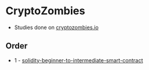 # CryptoZombies

* Studies done on [cryptozombies.io](https://cryptozombies.io/)


## Order

* 1 - [solidity-beginner-to-intermediate-smart-contract](solidity-beginner-to-intermediate-smart-contracts/)